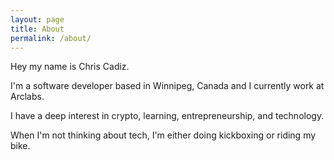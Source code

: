 ```yaml
---
layout: page
title: About
permalink: /about/
---
```


Hey my name is Chris Cadiz.

I'm a software developer based in Winnipeg, Canada and I currently work at Arclabs.

I have a deep interest in crypto, learning, entrepreneurship, and technology.

When I'm not thinking about tech, I'm either doing kickboxing or riding my bike.
